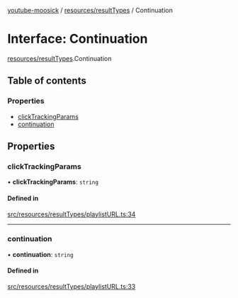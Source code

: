 [youtube-moosick](../README.md) / [resources/resultTypes](../modules/resources_resultTypes.md) / Continuation

# Interface: Continuation

[resources/resultTypes](../modules/resources_resultTypes.md).Continuation

## Table of contents

### Properties

- [clickTrackingParams](resources_resultTypes.Continuation.md#clicktrackingparams)
- [continuation](resources_resultTypes.Continuation.md#continuation)

## Properties

### clickTrackingParams

• **clickTrackingParams**: `string`

#### Defined in

[src/resources/resultTypes/playlistURL.ts:34](https://github.com/EvasiveXkiller/youtube-moosick/blob/b45b69f/src/resources/resultTypes/playlistURL.ts#L34)

___

### continuation

• **continuation**: `string`

#### Defined in

[src/resources/resultTypes/playlistURL.ts:33](https://github.com/EvasiveXkiller/youtube-moosick/blob/b45b69f/src/resources/resultTypes/playlistURL.ts#L33)
